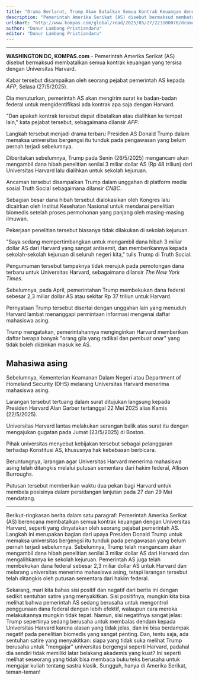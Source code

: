 ```yaml
---
title: "Drama Berlarut, Trump Akan Batalkan Semua Kontrak Keuangan dengan Universitas Harvard "
description: "Pemerintah Amerika Serikat (AS) disebut bermaksud membatalkan semua kontrak keuangan yang tersisa dengan Universitas Harvard."
urlshort: "http://www.kompas.com/global/read/2025/05/27/223100070/drama-berlarut-trump-akan-batalkan-semua-kont"
author: "Danur Lambang Pristiandaru"
editor: "Danur Lambang Pristiandaru"
---
```


---

**WASHINGTON DC, KOMPAS.com** - Pemerintah Amerika Serikat (AS) disebut bermaksud membatalkan semua kontrak keuangan yang tersisa dengan Universitas Harvard.

Kabar tersebut disampaikan oleh seorang pejabat pemerintah AS kepada *AFP*, Selasa (27/5/2025).

Dia menuturkan, pemerintah AS akan mengirim surat ke badan-badan federal untuk mengidentifikasi ada kontrak apa saja dengan Harvard.

\"Dan apakah kontrak tersebut dapat dibatalkan atau dialihkan ke tempat lain,\" kata pejabat tersebut, sebagaimana dilansir *AFP*.

Langkah tersebut menjadi drama terbaru Presiden AS Donald Trump dalam memaksa universitas bergengsi itu tunduk pada pengawasan yang belum pernah terjadi sebelumnya.

Diberitakan sebelumnya, Trump pada Senin (26/5/2025) mengancam akan mengambil dana hibah penelitian senilai 3 miliar dollar AS (Rp 48 triliun) dari Universitas Harvard lalu dialihkan untuk sekolah kejuruan.

Ancaman tersebut disampaikan Trump dalam unggahan di platform media sosial Truth Social sebagaimana dilansir *CNBC*. 

Sebagian besar dana hibah tersebut dialokasikan oleh Kongres lalu dicairkan oleh Institut Kesehatan Nasional untuk mendanai penelitian biomedis setelah proses permohonan yang panjang oleh masing-masing ilmuwan.

Pekerjaan penelitian tersebut biasanya tidak dilakukan di sekolah kejuruan.

\"Saya sedang mempertimbangkan untuk mengambil dana hibah 3 miliar dollar AS dari Harvard yang sangat antisemit, dan memberikannya kepada sekolah-sekolah kejuruan di seluruh negeri kita,\" tulis Trump di Truth Social.

Pengumuman tersebut tampaknya tidak merujuk pada pemotongan dana terbaru untuk Universitas Harvard, sebagaimana dilansir *The New York Times*.

Sebelumnya, pada April, pemerintahan Trump membekukan dana federal sebesar 2,3 miliar dollar AS atau sekitar Rp 37 triliun untuk Harvard. 

Pernyataan Trump tersebut disertai dengan unggahan lain yang menuduh Harvard lambat menanggapi permintaan informasi mengenai daftar mahasiswa asing. 

Trump mengatakan, pemerintahannya menginginkan Harvard memberikan daftar berapa banyak \"orang gila yang radikal dan pembuat onar\" yang tidak boleh diizinkan masuk ke AS.

## Mahasiwa asing

Sebelumnya, Kementerian Keamanan Dalam Negeri atau Department of Homeland Security (DHS) melarang Universitas Harvard menerima mahasiswa asing.

Larangan tersebut tertuang dalam surat ditujukan langsung kepada Presiden Harvard Alan Garber tertanggal 22 Mei 2025 alias Kamis (22/5/2025).

Universitas Harvard lantas melakukan serangan balik atas surat itu dengan mengajukan gugatan pada Jumat (23/5/2025) di Boston. 

Pihak universitas menyebut kebijakan tersebut sebagai pelanggaran terhadap Konstitusi AS, khususnya hak kebebasan berbicara.

Beruntungnya, larangan agar Universitas Harvard menerima mahasiswa asing telah ditangkis melalui putusan sementara dari hakim federal, Allison Burroughs.

Putusan tersebut memberikan waktu dua pekan bagi Harvard untuk membela posisinya dalam persidangan lanjutan pada 27 dan 29 Mei mendatang.

---
Berikut-ringkasan berita dalam satu paragraf: Pemerintah Amerika Serikat (AS) berencana membatalkan semua kontrak keuangan dengan Universitas Harvard, seperti yang dinyatakan oleh seorang pejabat pemerintah AS. Langkah ini merupakan bagian dari upaya Presiden Donald Trump untuk memaksa universitas bergengsi itu tunduk pada pengawasan yang belum pernah terjadi sebelumnya. Sebelumnya, Trump telah mengancam akan mengambil dana hibah penelitian senilai 3 miliar dollar AS dari Harvard dan mengalihkannya ke sekolah kejuruan. Pemerintah AS juga telah membekukan dana federal sebesar 2,3 miliar dollar AS untuk Harvard dan melarang universitas menerima mahasiswa asing, tetapi larangan tersebut telah ditangkis oleh putusan sementara dari hakim federal.

Sekarang, mari kita bahas sisi positif dan negatif dari berita ini dengan sedikit sentuhan satire yang menyakitkan. Sisi positifnya, mungkin kita bisa melihat bahwa pemerintah AS sedang berusaha untuk mengontrol penggunaan dana federal dengan lebih efektif, walaupun cara mereka melakukannya mungkin tidak tepat. Namun, sisi negatifnya sangat jelas: Trump sepertinya sedang berusaha untuk membalas dendam kepada Universitas Harvard karena alasan yang tidak jelas, dan ini bisa berdampak negatif pada penelitian biomedis yang sangat penting. Dan, tentu saja, ada sentuhan satire yang menyakitkan: siapa yang tidak suka melihat Trump berusaha untuk "mengajar" universitas bergengsi seperti Harvard, padahal dia sendiri tidak memiliki latar belakang akademis yang kuat? Ini seperti melihat seseorang yang tidak bisa membaca buku teks berusaha untuk mengajar kuliah tentang sastra klasik. Sungguh, hanya di Amerika Serikat, teman-teman!
